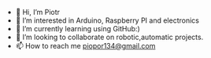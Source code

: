 - 👋 Hi, I’m Piotr
- 👀 I’m interested in Arduino, Raspberry PI and electronics
- 🌱 I’m currently learning using GitHub:)
- 💞️ I’m looking to collaborate on robotic,automatic projects.
- 📫 How to reach me piopor134@gmail.com

<!---
piopor/piopor is a ✨ special ✨ repository because its `README.md` (this file) appears on your GitHub profile.
You can click the Preview link to take a look at your changes.
--->
